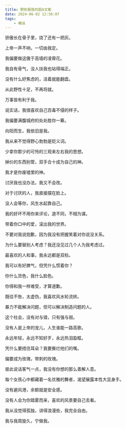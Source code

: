 ```yaml
---
title: 野到极致的超A文案
date: 2024-06-02 12:56:07
tags:
    - 嘲讽
---
```


骄傲长在骨子里，烧了还有一把灰。

上帝一声不响，一切由我定。

我偏要做这傲于高墙的凌霄花。

我自有骨气，没人扶我也站得端正。

没有什么好焦虑的，活着就能翻盘。

从此野性十足，不再将就。

万事皆有利于我。

说实话，我很喜欢自己百毒不侵的样子。

我偏要满腹城府的处处胜你一筹。

向阳而生，我依旧是我。

我从来不觉得野心勃勃是贬义词。

少拿你那少的可怜的三观来左右我的思想。

掉价的东西别管，双手合十成为自己的神。

我才是你废墟里的神。

讨厌我也没办法，我又不会改。

对于讨厌的人，我直接摆在脸上。

没人会等你，风生水起靠自己。

我的好坏不用你来评论，道不同，不相为谋。

带着你口中的爱，滚出我的世界。

不要对我说抱歉，因为我没有把握笑着对你说没关系。

为什么要替别人考虑？我还没见过几个人为我考虑过。

最喜欢的人和事，我永远都是双标。

我可以有好脾气，但凭什么惯着你？

你什么货色，我什么脸色。

你得和我一样难受，才算道歉。

既往不咎，太虚伪，我喜欢风水轮流转。

暴力不能解决问题，但可以解决制造问题的人。

这个社会，没有对与错，只有强与弱。

没有人是上帝的宠儿，人生谁能一路高歌。

永远年轻，永远不知好歹，永远热泪盈眶。

凭什么要捂住耳朵？我要撕烂他们的嘴。

偏要成为玫瑰，带刺的玫瑰。

彼此说话客气一点，我没有你想的那么善解人意。

每个女孩心中都藏着一名优雅的舞者，渴望展露本性大显身手。

没有避风港，余额就是安全感。

没有人会为你踏雾而来，喜欢的风景要自己去看。

我从没觉得孤独，讲得浪漫些，我完全自由。

我与我周旋久，宁做我。